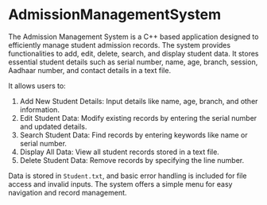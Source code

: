 # AdmissionManagementSystem
The Admission Management System is a C++ based application designed to efficiently manage student admission records. The system provides functionalities to add, edit, delete, search, and display student data. It stores essential student details such as serial number, name, age, branch, session, Aadhaar number, and contact details in a text file.

It allows users to:

1. Add New Student Details: Input details like name, age, branch, and other information.
2. Edit Student Data: Modify existing records by entering the serial number and updated details.
3. Search Student Data: Find records by entering keywords like name or serial number.
4. Display All Data: View all student records stored in a text file.
5. Delete Student Data: Remove records by specifying the line number.

Data is stored in `Student.txt`, and basic error handling is included for file access and invalid inputs. The system offers a simple menu for easy navigation and record management.

